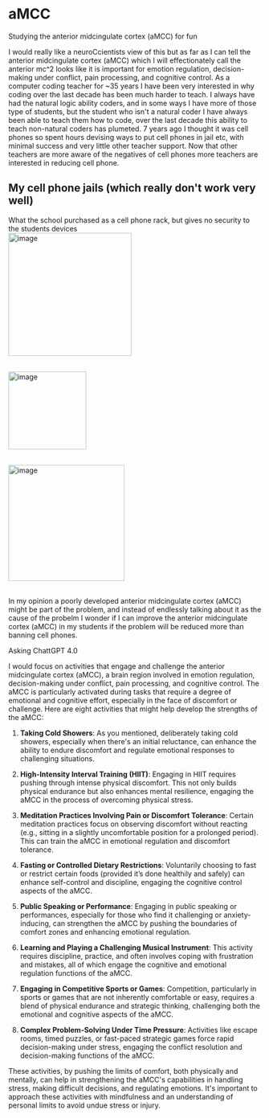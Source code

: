 # aMCC
Studying the anterior midcingulate cortex (aMCC) for fun




I would really like a neuroCcientists view of this but as far as I can tell the anterior midcingulate cortex (aMCC) which I will effectionately call the anterior mc^2 looks like it is important for emotion regulation, decision-making under conflict, pain processing, and cognitive control. As a computer coding teacher for ~35 years I have been very interested in why coding over the last decade has been much harder to teach. I always have had the natural logic ability coders, and in some ways I have more of those type of students, but the student who isn't a natural coder I have always been able to teach them how to code, over the last decade this ability to teach non-natural coders has plumeted. 7 years ago I thought it was cell phones so spent hours devising ways to put cell phones in jail etc, with minimal success and very little other teacher support. Now that other teachers are more aware of the negatives of cell phones more teachers are interested in reducing cell phone. 

## My cell phone jails (which really don't work very well)

What the school purchased as a cell phone rack, but gives no security to the students devices<br>
<img width="245" alt="image" src="https://github.com/hpssjellis/aMCC/assets/5605614/7a2db77e-ecd3-4e0b-a96b-d925de5a9bd4"><br><br>


<img width="155" alt="image" src="https://github.com/hpssjellis/aMCC/assets/5605614/662ba602-ca4a-4530-9278-a9dbf487973e"><br><br>

<img width="231" alt="image" src="https://github.com/hpssjellis/aMCC/assets/5605614/a6858622-cf21-4ea5-be77-cf9fc0534c14"><br><br>





In my opinion a poorly developed anterior midcingulate cortex (aMCC) might be part of the problem, and instead of endlessly talking about it as the cause of the probelm I wonder if I can improve the anterior midcingulate cortex (aMCC) in my students if the problem will be reduced more than banning cell phones.







Asking ChattGPT 4.0

I would focus on activities that engage and challenge the anterior midcingulate cortex (aMCC), a brain region involved in emotion regulation, decision-making under conflict, pain processing, and cognitive control. The aMCC is particularly activated during tasks that require a degree of emotional and cognitive effort, especially in the face of discomfort or challenge. Here are eight activities that might help develop the strengths of the aMCC:

1. **Taking Cold Showers**: As you mentioned, deliberately taking cold showers, especially when there's an initial reluctance, can enhance the ability to endure discomfort and regulate emotional responses to challenging situations.

2. **High-Intensity Interval Training (HIIT)**: Engaging in HIIT requires pushing through intense physical discomfort. This not only builds physical endurance but also enhances mental resilience, engaging the aMCC in the process of overcoming physical stress.

3. **Meditation Practices Involving Pain or Discomfort Tolerance**: Certain meditation practices focus on observing discomfort without reacting (e.g., sitting in a slightly uncomfortable position for a prolonged period). This can train the aMCC in emotional regulation and discomfort tolerance.

4. **Fasting or Controlled Dietary Restrictions**: Voluntarily choosing to fast or restrict certain foods (provided it’s done healthily and safely) can enhance self-control and discipline, engaging the cognitive control aspects of the aMCC.

5. **Public Speaking or Performance**: Engaging in public speaking or performances, especially for those who find it challenging or anxiety-inducing, can strengthen the aMCC by pushing the boundaries of comfort zones and enhancing emotional regulation.

6. **Learning and Playing a Challenging Musical Instrument**: This activity requires discipline, practice, and often involves coping with frustration and mistakes, all of which engage the cognitive and emotional regulation functions of the aMCC.

7. **Engaging in Competitive Sports or Games**: Competition, particularly in sports or games that are not inherently comfortable or easy, requires a blend of physical endurance and strategic thinking, challenging both the emotional and cognitive aspects of the aMCC.

8. **Complex Problem-Solving Under Time Pressure**: Activities like escape rooms, timed puzzles, or fast-paced strategic games force rapid decision-making under stress, engaging the conflict resolution and decision-making functions of the aMCC.

These activities, by pushing the limits of comfort, both physically and mentally, can help in strengthening the aMCC's capabilities in handling stress, making difficult decisions, and regulating emotions. It's important to approach these activities with mindfulness and an understanding of personal limits to avoid undue stress or injury.
